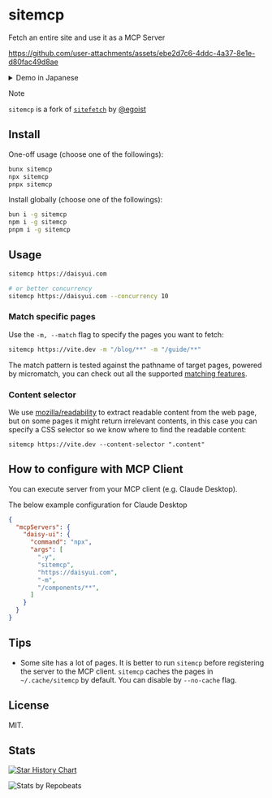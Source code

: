 # sitemcp

Fetch an entire site and use it as a MCP Server

https://github.com/user-attachments/assets/ebe2d7c6-4ddc-4a37-8e1e-d80fac49d8ae

<details>
  <summary><bold>Demo in Japanese</bold></summary>

https://github.com/user-attachments/assets/24288140-be2a-416c-9e7c-c49be056a373

</details>


> [!NOTE]
> `sitemcp` is a fork of [`sitefetch`](https://github.com/egoist/sitefetch) by [@egoist](https://github.com/egoist)

## Install

One-off usage (choose one of the followings):

```bash
bunx sitemcp
npx sitemcp
pnpx sitemcp
```

Install globally (choose one of the followings):

```bash
bun i -g sitemcp
npm i -g sitemcp
pnpm i -g sitemcp
```

## Usage

```bash
sitemcp https://daisyui.com

# or better concurrency
sitemcp https://daisyui.com --concurrency 10
```

### Match specific pages

Use the `-m, --match` flag to specify the pages you want to fetch:

```bash
sitemcp https://vite.dev -m "/blog/**" -m "/guide/**"
```

The match pattern is tested against the pathname of target pages, powered by micromatch, you can check out all the supported [matching features](https://github.com/micromatch/micromatch#matching-features).

### Content selector

We use [mozilla/readability](https://github.com/mozilla/readability) to extract readable content from the web page, but on some pages it might return irrelevant contents, in this case you can specify a CSS selector so we know where to find the readable content:

```sitemcp
sitemcp https://vite.dev --content-selector ".content"
```

## How to configure with MCP Client

You can execute server from your MCP client (e.g. Claude Desktop).

The below example configuration for Claude Desktop

```json
{
  "mcpServers": {
    "daisy-ui": {
      "command": "npx",
      "args": [
        "-y",
        "sitemcp",
        "https://daisyui.com",
        "-m",
        "/components/**",
      ]
    }
  }
}

```

## Tips

- Some site has a lot of pages. It is better to run `sitemcp` before registering the server to the MCP client. `sitemcp` caches the pages in `~/.cache/sitemcp` by default. You can disable by `--no-cache` flag.

## License

MIT.

## Stats

<a href="https://www.star-history.com/#ryoppippi/sitemcp&Date">
 <picture>
   <source media="(prefers-color-scheme: dark)" srcset="https://api.star-history.com/svg?repos=ryoppippi/sitemcp&type=Date&theme=dark" />
   <source media="(prefers-color-scheme: light)" srcset="https://api.star-history.com/svg?repos=ryoppippi/sitemcp&type=Date" />
   <img alt="Star History Chart" src="https://api.star-history.com/svg?repos=ryoppippi/sitemcp&type=Date" />
 </picture>
</a>

![Stats by Repobeats](https://repobeats.axiom.co/api/embed/2ad989875810c346a80fa4677ed0154ef94132c3.svg "Repobeats analytics image")

